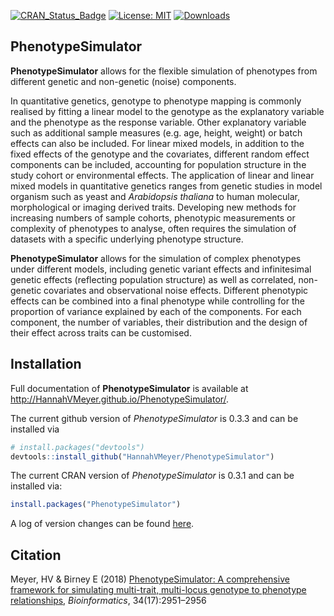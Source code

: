 
<!-- README.md is generated from README.Rmd. Please edit that file -->
[![CRAN\_Status\_Badge](http://www.r-pkg.org/badges/version/PhenotypeSimulator)](https://cran.r-project.org/package=PhenotypeSimulator) [![License: MIT](https://img.shields.io/badge/License-MIT-yellow.svg)](https://opensource.org/licenses/MIT) [![Downloads](http://cranlogs.r-pkg.org/badges/grand-total/PhenotypeSimulator?color=blue)](https://CRAN.R-project.org/package=PhenotypeSimulator)

<i class="fa fa-map" aria-hidden="true"></i> PhenotypeSimulator
---------------------------------------------------------------

**PhenotypeSimulator** allows for the flexible simulation of phenotypes from different genetic and non-genetic (noise) components.

In quantitative genetics, genotype to phenotype mapping is commonly realised by fitting a linear model to the genotype as the explanatory variable and the phenotype as the response variable. Other explanatory variable such as additional sample measures (e.g. age, height, weight) or batch effects can also be included. For linear mixed models, in addition to the fixed effects of the genotype and the covariates, different random effect components can be included, accounting for population structure in the study cohort or environmental effects. The application of linear and linear mixed models in quantitative genetics ranges from genetic studies in model organism such as yeast and *Arabidopsis thaliana* to human molecular, morphological or imaging derived traits. Developing new methods for increasing numbers of sample cohorts, phenotypic measurements or complexity of phenotypes to analyse, often requires the simulation of datasets with a specific underlying phenotype structure.

**PhenotypeSimulator** allows for the simulation of complex phenotypes under different models, including genetic variant effects and infinitesimal genetic effects (reflecting population structure) as well as correlated, non-genetic covariates and observational noise effects. Different phenotypic effects can be combined into a final phenotype while controlling for the proportion of variance explained by each of the components. For each component, the number of variables, their distribution and the design of their effect across traits can be customised.

<i class="fa fa-rocket" aria-hidden="true"></i> Installation
------------------------------------------------------------

Full documentation of **PhenotypeSimulator** is available at <http://HannahVMeyer.github.io/PhenotypeSimulator/>.

The current github version of *PhenotypeSimulator* is 0.3.3 and can be installed via

``` r
# install.packages("devtools")
devtools::install_github("HannahVMeyer/PhenotypeSimulator")
```

The current CRAN version of *PhenotypeSimulator* is 0.3.1 and can be installed via:

``` r
install.packages("PhenotypeSimulator")
```

A log of version changes can be found [here](https://github.com/HannahVMeyer/PhenotypeSimulator/blob/master/NEWS.md).

<i class="fa fa-pencil" aria-hidden="true"></i> Citation
--------------------------------------------------------

Meyer, HV & Birney E (2018) [PhenotypeSimulator: A comprehensive framework for simulating multi-trait, multi-locus genotype to phenotype relationships](https://doi.org/10.1093/bioinformatics/bty197), *Bioinformatics*, 34(17):2951–2956
